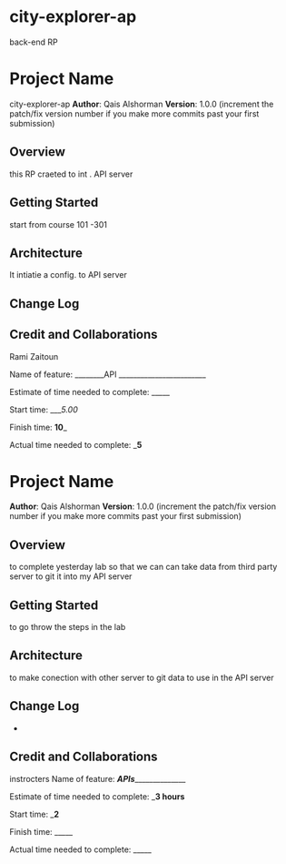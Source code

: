 # city-explorer-ap
back-end RP
# Project Name
city-explorer-ap
**Author**: Qais Alshorman
**Version**: 1.0.0 (increment the patch/fix version number if you make more commits past your first submission)

## Overview
this RP craeted to int . API server 

## Getting Started
start from course 101 -301

## Architecture
It intiatie a config. to API server 

## Change Log
<!-- Use this area to document the iterative changes made to your application as each feature is successfully implemented. Use time stamps. Here's an example:

01-01-2001 4:59pm - Application now has a fully-functional express server, with a GET route for the location resource. -->

## Credit and Collaborations
Rami Zaitoun 

Name of feature: ________API ________________________

Estimate of time needed to complete: _____

Start time: ____5.00_

Finish time: __10___

Actual time needed to complete: ___5__
# Project Name

**Author**: Qais Alshorman
**Version**: 1.0.0 (increment the patch/fix version number if you make more commits past your first submission)

## Overview
to complete yesterday lab so that we can can take data from third party server to git it into my API server

## Getting Started
to go throw the steps in the lab

## Architecture
to make conection with other server to git data to use in the API server

## Change Log
-

## Credit and Collaborations
instrocters 
Name of feature: _________APIs_______________________

Estimate of time needed to complete: ___3 hours__

Start time: ___2__

Finish time: _____

Actual time needed to complete: _____